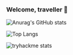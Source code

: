 ### Welcome, traveller 👋

![Anurag's GitHub stats](https://github-stats-vercel-git-main-aeskerminens-projects.vercel.app//api?username=aeskerminen)

![Top Langs](https://github-stats-vercel-git-main-aeskerminens-projects.vercel.app/api/top-langs/?username=aeskerminen&layout=pie&langs_count=8&hide=html&exclude_repo=github-stats-vercel)

![tryhackme stats](https://tryhackme-badges.s3.amazonaws.com/aeskerm.png)

